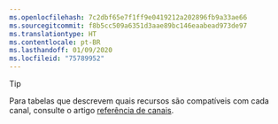 ```yaml
---
ms.openlocfilehash: 7c2dbf65e7f1ff9e0419212a202896fb9a33ae66
ms.sourcegitcommit: f8b5cc509a6351d3aae89bc146eaabead973de97
ms.translationtype: HT
ms.contentlocale: pt-BR
ms.lasthandoff: 01/09/2020
ms.locfileid: "75789952"
---
```

> [!TIP]
> Para tabelas que descrevem quais recursos são compatíveis com cada canal, consulte o artigo [referência de canais](../bot-service-channels-reference.md). 